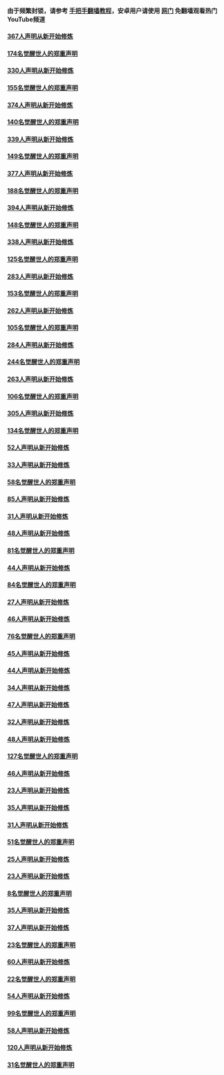#### 由于频繁封锁，请参考 [手把手翻墙教程](https://github.com/gfw-breaker/guides/wiki/)，安卓用户请使用 [网门](https://github.com/gfw-breaker/nogfw/blob/master/dl.md?t=06042101) 免翻墙观看热门YouTube频道 

#### [367人声明从新开始修炼](../pages/91/426421.md?t=06042101) 

#### [174名觉醒世人的郑重声明](../pages/91/426420.md?t=06042101) 

#### [330人声明从新开始修炼](../pages/91/426139.md?t=06042101) 

#### [155名觉醒世人的郑重声明](../pages/91/426138.md?t=06042101) 

#### [374人声明从新开始修炼](../pages/91/425811.md?t=06042101) 

#### [140名觉醒世人的郑重声明](../pages/91/425810.md?t=06042101) 

#### [339人声明从新开始修炼](../pages/91/425690.md?t=06042101) 

#### [149名觉醒世人的郑重声明](../pages/91/425689.md?t=06042101) 

#### [377人声明从新开始修炼](../pages/91/424867.md?t=06042101) 

#### [188名觉醒世人的郑重声明](../pages/91/424866.md?t=06042101) 

#### [394人声明从新开始修炼](../pages/91/423914.md?t=06042101) 

#### [148名觉醒世人的郑重声明](../pages/91/423913.md?t=06042101) 

#### [338人声明从新开始修炼](../pages/91/423540.md?t=06042101) 

#### [125名觉醒世人的郑重声明](../pages/91/423539.md?t=06042101) 

#### [283人声明从新开始修炼](../pages/91/423296.md?t=06042101) 

#### [153名觉醒世人的郑重声明](../pages/91/423295.md?t=06042101) 

#### [262人声明从新开始修炼](../pages/91/423004.md?t=06042101) 

#### [105名觉醒世人的郑重声明](../pages/91/423003.md?t=06042101) 

#### [284人声明从新开始修炼](../pages/91/422707.md?t=06042101) 

#### [244名觉醒世人的郑重声明](../pages/91/422706.md?t=06042101) 

#### [263人声明从新开始修炼](../pages/91/422553.md?t=06042101) 

#### [106名觉醒世人的郑重声明](../pages/91/422552.md?t=06042101) 

#### [305人声明从新开始修炼](../pages/91/422153.md?t=06042101) 

#### [134名觉醒世人的郑重声明](../pages/91/422152.md?t=06042101) 

#### [52人声明从新开始修炼](../pages/91/421846.md?t=06042101) 

#### [33人声明从新开始修炼](../pages/91/421804.md?t=06042101) 

#### [58名觉醒世人的郑重声明](../pages/91/421845.md?t=06042101) 

#### [85人声明从新开始修炼](../pages/91/421769.md?t=06042101) 

#### [31人声明从新开始修炼](../pages/91/421763.md?t=06042101) 

#### [48人声明从新开始修炼](../pages/91/421605.md?t=06042101) 

#### [81名觉醒世人的郑重声明](../pages/91/421656.md?t=06042101) 

#### [44人声明从新开始修炼](../pages/91/421544.md?t=06042101) 

#### [84名觉醒世人的郑重声明](../pages/91/421543.md?t=06042101) 

#### [27人声明从新开始修炼](../pages/91/421465.md?t=06042101) 

#### [46人声明从新开始修炼](../pages/91/421454.md?t=06042101) 

#### [76名觉醒世人的郑重声明](../pages/91/421453.md?t=06042101) 

#### [45人声明从新开始修炼](../pages/91/421452.md?t=06042101) 

#### [44人声明从新开始修炼](../pages/91/421422.md?t=06042101) 

#### [34人声明从新开始修炼](../pages/91/421322.md?t=06042101) 

#### [47人声明从新开始修炼](../pages/91/421264.md?t=06042101) 

#### [32人声明从新开始修炼](../pages/91/421225.md?t=06042101) 

#### [48人声明从新开始修炼](../pages/91/421202.md?t=06042101) 

#### [127名觉醒世人的郑重声明](../pages/91/421224.md?t=06042101) 

#### [46人声明从新开始修炼](../pages/91/421203.md?t=06042101) 

#### [23人声明从新开始修炼](../pages/91/421138.md?t=06042101) 

#### [35人声明从新开始修炼](../pages/91/421122.md?t=06042101) 

#### [31人声明从新开始修炼](../pages/91/421081.md?t=06042101) 

#### [51名觉醒世人的郑重声明](../pages/91/421080.md?t=06042101) 

#### [25人声明从新开始修炼](../pages/91/421020.md?t=06042101) 

#### [23人声明从新开始修炼](../pages/91/420884.md?t=06042101) 

#### [8名觉醒世人的郑重声明](../pages/91/420883.md?t=06042101) 

#### [35人声明从新开始修炼](../pages/91/420809.md?t=06042101) 

#### [37人声明从新开始修炼](../pages/91/420766.md?t=06042101) 

#### [23名觉醒世人的郑重声明](../pages/91/420765.md?t=06042101) 

#### [60人声明从新开始修炼](../pages/91/420727.md?t=06042101) 

#### [22名觉醒世人的郑重声明](../pages/91/420726.md?t=06042101) 

#### [54人声明从新开始修炼](../pages/91/420529.md?t=06042101) 

#### [99名觉醒世人的郑重声明](../pages/91/420528.md?t=06042101) 

#### [58人声明从新开始修炼](../pages/91/420198.md?t=06042101) 

#### [120人声明从新开始修炼](../pages/91/420141.md?t=06042101) 

#### [31名觉醒世人的郑重声明](../pages/91/420197.md?t=06042101) 

